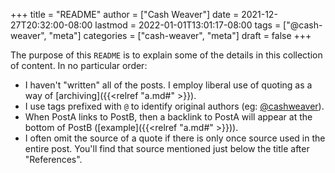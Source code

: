 +++
title = "README"
author = ["Cash Weaver"]
date = 2021-12-27T20:32:00-08:00
lastmod = 2022-01-01T13:01:17-08:00
tags = ["@cash-weaver", "meta"]
categories = ["cash-weaver", "meta"]
draft = false
+++

The purpose of this `README` is to explain some of the details in this collection of content. In no particular order:

-   I haven't "written" all of the posts. I employ liberal use of quoting as a way of [archiving]({{<relref "a.md#" >}}).
-   I use tags prefixed with `@` to identify original authors (eg: [@cashweaver](/tags/cashweaver)).
-   When PostA links to PostB, then a backlink to PostA will appear at the bottom of PostB ([example]({{<relref "a.md#" >}})).
-   I often omit the source of a quote if there is only once source used in the entire post. You'll find that source mentioned just below the title after "References".
